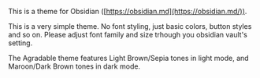 This is a theme for Obsidian ([https://obsidian.md](https://obsidian.md/)).

This is a very simple theme.
No font styling, just basic colors, button styles and so on.
Please adjust font family and size trhough you obsidian vault's setting.

The Agradable theme features Light Brown/Sepia tones in light mode, and Maroon/Dark Brown tones in dark mode.
